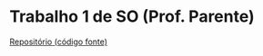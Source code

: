 # Trabalho 1 de SO (Prof. Parente)
[Repositório (código fonte)](https://github.com/jbrenorv/Trabalho1SO)
